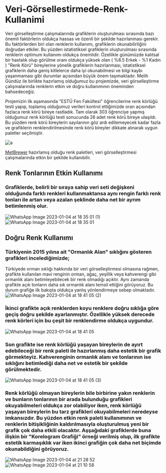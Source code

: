 # Veri-Görsellestirmede-Renk-Kullanimi
  Veri görselleştirme çalışmalarında grafiklerin oluşturulması sırasında bazı önemli faktörlerin oldukça hassas ve özenli bir şekilde hazırlanması gerekir. Bu faktörlerden biri olan renklerin kullanımı, grafiklerin okunabilirliğini doğrudan etkiler. Bu yüzden istatistiksel grafiklerin oluşturulması sırasında renklerin optimum kullanımı oldukça önemlidir. Özellikle günümüzde kalıtsal bir hastalık olup görülme oranı oldukça yüksek olan  ( %8.5 Erkek - %1 Kadın ) "Renk Körü" bireylerine yönelik grafiklerin hazırlanması, istatistiksel grafiklerin daha geniş kitlelerce daha iyi okunabilmesi ve bilgi kaybı yaşanmaması gibi durumlar açısından büyük önem taşımaktadır. 
Melih Gündüz ile birlikte hazırlamış olduğumuz bu projemizde, veri görselleştirme çalışmalarında renklerin etkin ve doğru kullanımının öneminden bahsedeceğiz.
 
Projemizin ilk aşamasında "ESTÜ Fen Fakültesi" öğrencilerine renk körlüğü testi yapıp, toplamış olduğumuz verileri kontrol ettiğimizde oran açısından fazlaca renk körü bireye rastladık. Tam olarak 303 öğrenciye yapmış olduğumuz renk körlüğü testi sonucunda 26 adet renk körü bireye ulaşıldı. Bu yüzden renk körü bireylerin sayılarının göz ardı edilemeyecek kadar fazla ve grafiklerin renklendirilmesinde renk körü bireyler dikkate alınarak uygun paletler seçilmiştir. 

![a](https://user-images.githubusercontent.com/91890589/210608503-755b65df-abb0-4187-a90c-9baef920bec1.jpeg)



[MetBrewer](https://github.com/BlakeRMills/MetBrewer) hazırlamış olduğu renk paletleri, veri görselleştirmesi çalışmalarında etkin bir şekilde kullanıbilir.

## Renk Tonlarının Etkin Kullanımı

  ### Grafiklerde, belirli bir sıraya sahip veri seti değişkeni olduğunda farklı renkleri kullanmaktansa aynı rengin farklı renk tonları ile artan veya azalan şeklinde daha net bir ayrım betimlenmiş olur. 
  ![WhatsApp Image 2023-01-04 at 18 35 01 (1)](https://user-images.githubusercontent.com/91890589/210617582-cfa8c8be-ecd1-4112-848f-61ba6da4a8a3.jpeg)
![WhatsApp Image 2023-01-04 at 18 35 01](https://user-images.githubusercontent.com/91890589/210617618-8a843aef-4e03-44a1-aa4e-11b3820429b0.jpeg)

## Doğru Renk Kullanımı

### Türkiyenin 2015 yılına ait "Ormanlık Alan" sıklığını gösteren grafikleri incelediğimizde;

Türkiyede orman sıklığı hakkında bir veri görselleştirmesi olmasına rağmen, grafikte kullanılan mavi renginin orman, ağaç, yeşillik veya kahverengi gibi ormanlık alanı betimleyebilecek bir renk olmadığı açıktır. Aynı zamanda grafikte açık tonların daha sık ormanlık alanı temsil ettiğini görüyoruz. Bu durum grafiğe ilk bakışta oldukça yanlış yönlendirmeye sebep olmaktadır. 
![WhatsApp Image 2023-01-04 at 18 41 05 (2)](https://user-images.githubusercontent.com/91890589/210620284-5e7dd185-e529-4f44-93f3-adad23c72b5e.jpeg)

### İkinci grafikte açık renklerden koyu renklere doğru sıklığa göre geçiş doğru şekilde ayarlanmıştır. Özellikle yüksek derecede renk körleri için bu çeşit bir renklendirme oldukça uygundur. 
![WhatsApp Image 2023-01-04 at 18 41 05](https://user-images.githubusercontent.com/91890589/210622362-e60786dc-7d10-4520-834c-7f73d2f28e7d.jpeg)

### Son grafikte ise renk körlüğü yaşayan bireylerin de ayırt edebileceği bir renk paleti ile hazırlanmış daha estetik bir grafik görmekteyiz. Kahverenginin ormanlık alanı ve tonlarının ise sıklığını betimlediği daha net ve estetik bir şekilde görülmektedir.

![WhatsApp Image 2023-01-04 at 18 41 05 (3)](https://user-images.githubusercontent.com/91890589/210624062-f05cd393-af02-464e-8700-876e10dcf22a.jpeg)

### Renk körlüğü olmayan bireylerin bile birbirine yakın renklerin ve bunların tonlarının bir arada bulunduğu grafikleri okuyabilmeleri oldukça zor olabiliyor iken, renk körlüğü yaşayan bireylerin bu tarz grafikleri okuyabilmeleri neredeyse imkansızdır. Bu yüzden etkin renk paleti kullanımının ve renklerin bitişikliğinin kaldırılmasıyla oluşturulmuş yeni bir grafik çok daha etkili olacaktır. Aşşağıdaki grafiklerde buna ilişkin bir "Korelogram Grafiği" örneği verilmiş olup, ilk grafikte estetik karmaşıklık var iken ikinci grafiğin çok daha net biçimde okunabildiğini görüyoruz.

![WhatsApp Image 2023-01-04 at 21 28 52](https://user-images.githubusercontent.com/91890589/210628283-4e89fef4-5d9f-4961-9746-6e66499cb937.jpeg)
![WhatsApp Image 2023-01-04 at 21 10 58](https://user-images.githubusercontent.com/91890589/210628304-580f6219-32ba-4d3d-8866-a999398773da.jpeg)




